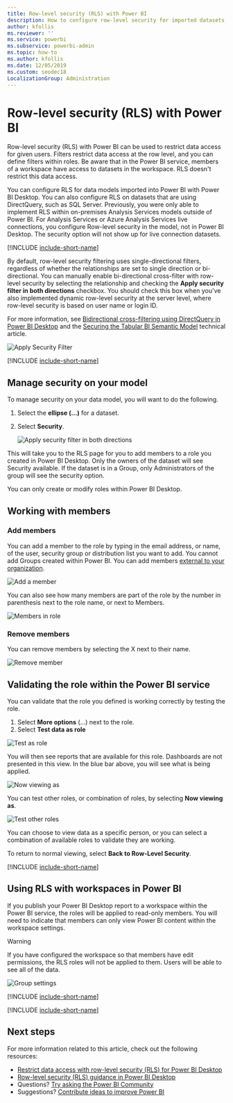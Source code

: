 ```yaml
---
title: Row-level security (RLS) with Power BI
description: How to configure row-level security for imported datasets, and DirectQuery, within the Power BI service.
author: kfollis
ms.reviewer: ''
ms.service: powerbi
ms.subservice: powerbi-admin
ms.topic: how-to
ms.author: kfollis
ms.date: 12/05/2019
ms.custom: seodec18
LocalizationGroup: Administration
---
```


# Row-level security (RLS) with Power BI

Row-level security (RLS) with Power BI can be used to restrict data access for given users. Filters restrict data access at the row level, and you can define filters within roles. Be aware that in the Power BI service, members of a workspace have access to datasets in the workspace. RLS doesn't restrict this data access.

You can configure RLS for data models imported into Power BI with Power BI Desktop. You can also configure RLS on datasets that are using DirectQuery, such as SQL Server. Previously, you were only able to implement RLS within on-premises Analysis Services models outside of Power BI. For Analysis Services or Azure Analysis Services live connections, you configure Row-level security in the model, not in Power BI Desktop. The security option will not show up for live connection datasets.

[!INCLUDE [include-short-name](../includes/rls-desktop-define-roles.md)]

By default, row-level security filtering uses single-directional filters, regardless of whether the relationships are set to single direction or bi-directional. You can manually enable bi-directional cross-filter with row-level security by selecting the relationship and checking the **Apply security filter in both directions** checkbox. You should check this box when you've also implemented dynamic row-level security at the server level, where row-level security is based on user name or login ID.

For more information, see [Bidirectional cross-filtering using DirectQuery in Power BI Desktop](../transform-model/desktop-bidirectional-filtering.md) and the [Securing the Tabular BI Semantic Model](https://download.microsoft.com/download/D/2/0/D20E1C5F-72EA-4505-9F26-FEF9550EFD44/Securing%20the%20Tabular%20BI%20Semantic%20Model.docx) technical article.

![Apply Security Filter](media/service-admin-rls/rls-apply-security-filter.png)


[!INCLUDE [include-short-name](../includes/rls-desktop-view-as-roles.md)]

## Manage security on your model

To manage security on your data model, you will want to do the following.

1. Select the **ellipse (…)** for a dataset.
2. Select **Security**.
   
   ![Apply security filter in both directions](media/service-admin-rls/rls-security.png)

This will take you to the RLS page for you to add members to a role you created in Power BI Desktop. Only the owners of the dataset will see Security available. If the dataset is in a Group, only Administrators of the group will see the security option. 

You can only create or modify roles within Power BI Desktop.

## Working with members

### Add members

You can add a member to the role by typing in the email address, or name, of the user, security group or distribution list you want to add. You cannot add Groups created within Power BI. You can add members [external to your organization](../guidance/whitepaper-azure-b2b-power-bi.md#data-security-for-external-partners).

![Add a member](media/service-admin-rls/rls-add-member.png)

You can also see how many members are part of the role by the number in parenthesis next to the role name, or next to Members.

![Members in role](media/service-admin-rls/rls-member-count.png)

### Remove members

You can remove members by selecting the X next to their name. 

![Remove member](media/service-admin-rls/rls-remove-member.png)

## Validating the role within the Power BI service

You can validate that the role you defined is working correctly by testing the role. 

1. Select **More options** (...) next to the role.
2. Select **Test data as role**

![Test as role](media/service-admin-rls/rls-test-role.png)

You will then see reports that are available for this role. Dashboards are not presented in this view. In the blue bar above, you will see what is being applied.

![Now viewing as <role>](media/service-admin-rls/rls-test-role2.png)

You can test other roles, or combination of roles, by selecting **Now viewing as**.

![Test other roles](media/service-admin-rls/rls-test-role3.png)

You can choose to view data as a specific person, or you can select a combination of available roles to validate they are working. 

To return to normal viewing, select **Back to Row-Level Security**.

[!INCLUDE [include-short-name](../includes/rls-usernames.md)]

## Using RLS with workspaces in Power BI

If you publish your Power BI Desktop report to a workspace within the Power BI service, the roles will be applied to read-only members. You will need to indicate that members can only view Power BI content within the workspace settings.

> [!WARNING]
> If you have configured the workspace so that members have edit permissions, the RLS roles will not be applied to them. Users will be able to see all of the data.

![Group settings](media/service-admin-rls/rls-group-settings.png)

[!INCLUDE [include-short-name](../includes/rls-limitations.md)]

[!INCLUDE [include-short-name](../includes/rls-faq.md)]

## Next steps

For more information related to this article, check out the following resources:

- [Restrict data access with row-level security (RLS) for Power BI Desktop](../create-reports/desktop-rls.md)
- [Row-level security (RLS) guidance in Power BI Desktop](../guidance/rls-guidance.md)
- Questions? [Try asking the Power BI Community](https://community.powerbi.com/)
- Suggestions? [Contribute ideas to improve Power BI](https://ideas.powerbi.com/)
